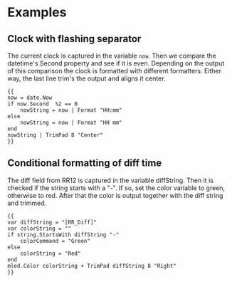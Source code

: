 # Examples

## Clock with flashing separator

The current clock is captured in the variable `now`. Then we compare the datetime's Second property and see if it is even. Depending on the output of this comparison the clock is formatted with different formatters. Either way, the last line trim's the output and aligns it center.

    {{
    now = date.Now
    if now.Second  %2 == 0
        nowString = now | Format "HH:mm"
    else
        nowString = now | Format "HH mm"
    end
    nowString | TrimPad 8 "Center"
    }}

## Conditional formatting of diff time

The diff field from RR12 is captured in the variable diffString. Then it is checked if the string starts with a "-". If so, set the color variable to green, otherwise to red. After that the color is output together with the diff string and trimmed.

    {{ 
    var diffString = "[RR_Diff]"
    var colorString = ""
    if string.StartsWith diffString "-"
        colorCommand = "Green"
    else 
        colorString = "Red"
    end
    mled.Color colorString + TrimPad diffString 8 "Right"    
    }}